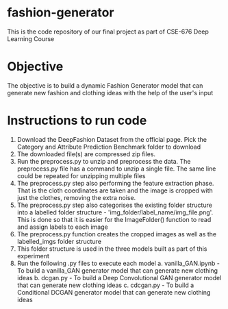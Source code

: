 # fashion-generator
This is the code repository of our final project as part of CSE-676 Deep Learning Course

# Objective
The objective is to build a dynamic Fashion Generator model that can generate new fashion and clothing ideas with the help of the user's input

# Instructions to run code
1. Download the DeepFashion Dataset from the official page. Pick the Category and Attribute Prediction Benchmark folder to download
2. The downloaded file(s) are compressed zip files.
3. Run the preprocess.py to unzip and preprocess the data. The preprocess.py file has a command to unzip a single file. The same line could be repeated for unzipping multiple files
4. The preprocess.py step also performing the feature extraction phase. That is the cloth coordinates are taken and the image is cropped with just the clothes, removing the extra noise.
5. The preprocess.py step also categorises the existing folder structure into a labelled folder structure - 'img_folder/label_name/img_file.png'. This is done so that it is easier for the ImageFolder() function to read and assign labels to each image
6. The preprocess.py function creates the cropped images as well as the labelled_imgs folder structure
7. This folder structure is used in the three models built as part of this experiment
8. Run the following .py files to execute each model
    a. vanilla_GAN.ipynb - To build a vanilla_GAN generator model that can generate new clothing ideas
    b. dcgan.py - To build a Deep Convolutional GAN generator model that can generate new clothing ideas
    c. cdcgan.py - To build a Conditional DCGAN generator model that can generate new clothing ideas
